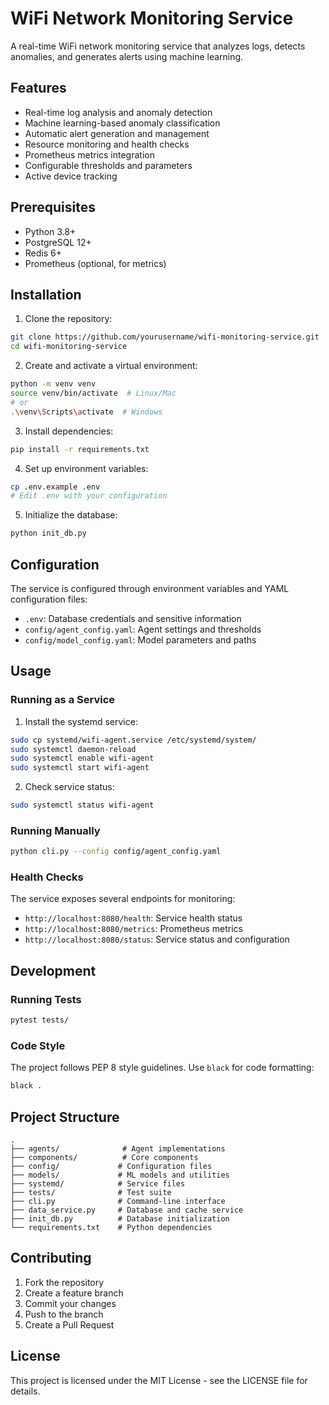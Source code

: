# WiFi Network Monitoring Service

A real-time WiFi network monitoring service that analyzes logs, detects anomalies, and generates alerts using machine learning.

## Features

- Real-time log analysis and anomaly detection
- Machine learning-based anomaly classification
- Automatic alert generation and management
- Resource monitoring and health checks
- Prometheus metrics integration
- Configurable thresholds and parameters
- Active device tracking

## Prerequisites

- Python 3.8+
- PostgreSQL 12+
- Redis 6+
- Prometheus (optional, for metrics)

## Installation

1. Clone the repository:
```bash
git clone https://github.com/yourusername/wifi-monitoring-service.git
cd wifi-monitoring-service
```

2. Create and activate a virtual environment:
```bash
python -m venv venv
source venv/bin/activate  # Linux/Mac
# or
.\venv\Scripts\activate  # Windows
```

3. Install dependencies:
```bash
pip install -r requirements.txt
```

4. Set up environment variables:
```bash
cp .env.example .env
# Edit .env with your configuration
```

5. Initialize the database:
```bash
python init_db.py
```

## Configuration

The service is configured through environment variables and YAML configuration files:

- `.env`: Database credentials and sensitive information
- `config/agent_config.yaml`: Agent settings and thresholds
- `config/model_config.yaml`: Model parameters and paths

## Usage

### Running as a Service

1. Install the systemd service:
```bash
sudo cp systemd/wifi-agent.service /etc/systemd/system/
sudo systemctl daemon-reload
sudo systemctl enable wifi-agent
sudo systemctl start wifi-agent
```

2. Check service status:
```bash
sudo systemctl status wifi-agent
```

### Running Manually

```bash
python cli.py --config config/agent_config.yaml
```

### Health Checks

The service exposes several endpoints for monitoring:

- `http://localhost:8080/health`: Service health status
- `http://localhost:8080/metrics`: Prometheus metrics
- `http://localhost:8080/status`: Service status and configuration

## Development

### Running Tests

```bash
pytest tests/
```

### Code Style

The project follows PEP 8 style guidelines. Use `black` for code formatting:

```bash
black .
```

## Project Structure

```
.
├── agents/              # Agent implementations
├── components/          # Core components
├── config/             # Configuration files
├── models/             # ML models and utilities
├── systemd/            # Service files
├── tests/              # Test suite
├── cli.py              # Command-line interface
├── data_service.py     # Database and cache service
├── init_db.py          # Database initialization
└── requirements.txt    # Python dependencies
```

## Contributing

1. Fork the repository
2. Create a feature branch
3. Commit your changes
4. Push to the branch
5. Create a Pull Request

## License

This project is licensed under the MIT License - see the LICENSE file for details. 